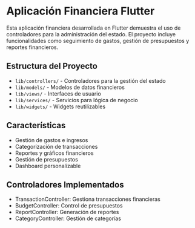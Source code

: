 <!-- Use this file to provide workspace-specific custom instructions to Copilot. For more details, visit https://code.visualstudio.com/docs/copilot/copilot-customization#_use-a-githubcopilotinstructionsmd-file -->

# Aplicación Financiera Flutter

Esta aplicación financiera desarrollada en Flutter demuestra el uso de controladores para la administración del estado. El proyecto incluye funcionalidades como seguimiento de gastos, gestión de presupuestos y reportes financieros.

## Estructura del Proyecto
- `lib/controllers/` - Controladores para la gestión del estado
- `lib/models/` - Modelos de datos financieros
- `lib/views/` - Interfaces de usuario
- `lib/services/` - Servicios para lógica de negocio
- `lib/widgets/` - Widgets reutilizables

## Características
- Gestión de gastos e ingresos
- Categorización de transacciones
- Reportes y gráficos financieros
- Gestión de presupuestos
- Dashboard personalizable

## Controladores Implementados
- TransactionController: Gestiona transacciones financieras
- BudgetController: Control de presupuestos
- ReportController: Generación de reportes
- CategoryController: Gestión de categorías